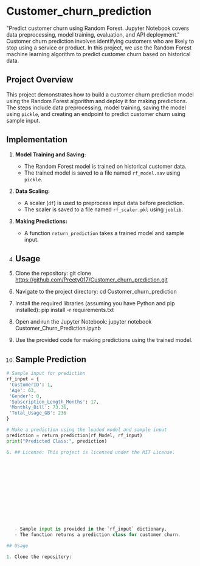 # Customer_churn_prediction
"Predict customer churn using Random Forest. Jupyter Notebook covers data preprocessing, model training, evaluation, and API deployment."
Customer churn prediction involves identifying customers who are likely to stop using a service or product. In this project, we use the Random Forest machine learning algorithm to predict customer churn based on historical data.

## Project Overview

This project demonstrates how to build a customer churn prediction model using the Random Forest algorithm and deploy it for making predictions. The steps include data preprocessing, model training, saving the model using `pickle`, and creating an endpoint to predict customer churn using sample input.

## Implementation

1. **Model Training and Saving:**
   - The Random Forest model is trained on historical customer data.
   - The trained model is saved to a file named `rf_model.sav` using `pickle`.

2. **Data Scaling:**
   - A scaler (`df`) is used to preprocess input data before prediction.
   - The scaler is saved to a file named `rf_scaler.pkl` using `joblib`.

3. **Making Predictions:**
   - A function `return_prediction` takes a trained model and sample input.
4. ## Usage

1. Clone the repository: git clone https://github.com/Preety017/Customer_churn_prediction.git 
2. Navigate to the project directory: cd Customer_churn_prediction
3. Install the required libraries (assuming you have Python and pip installed): pip install -r requirements.txt
4. Open and run the Jupyter Notebook: jupyter notebook Customer_Churn_Prediction.ipynb
5. Use the provided code for making predictions using the trained model.

5. ## Sample Prediction

```python
# Sample input for prediction
rf_input = {
 'CustomerID': 1,
 'Age': 63,
 'Gender': 0,
 'Subscription_Length_Months': 17,
 'Monthly_Bill': 73.36,
 'Total_Usage_GB': 236
}

# Make a prediction using the loaded model and sample input
prediction = return_prediction(rf_Model, rf_input)
print("Predicted Class:", prediction)

6. ## License: This project is licensed under the MIT License.




  
  
 

   
   



   - Sample input is provided in the `rf_input` dictionary.
   - The function returns a prediction class for customer churn.

## Usage

1. Clone the repository:

